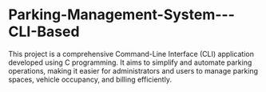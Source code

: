 # Parking-Management-System---CLI-Based
This project is a comprehensive Command-Line Interface (CLI) application developed using C programming. It aims to simplify and automate parking operations, making it easier for administrators and users to manage parking spaces, vehicle occupancy, and billing efficiently.
